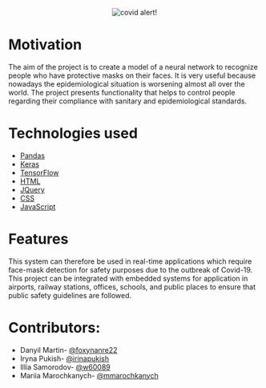 <div align="center">

![covid alert!](https://cdn1.savepice.ru/uploads/2021/7/1/38536a86e7a7bd7d09780e4068801fd3-full.png)

</div>

# Motivation
The aim of the project is to create a model of a neural network to recognize people who have protective masks on their faces. It is very useful because nowadays the epidemiological situation is worsening almost all over the world. The project presents functionality that helps to control people regarding their compliance with sanitary and epidemiological standards.

# Technologies used
- [Pandas](https://pandas.pydata.org/)
- [Keras]((https://keras.io/))
- [TensorFlow](https://www.tensorflow.org/)
- [HTML](https://devdocs.io/html/)
- [JQuery](https://api.jquery.com/)
- [CSS](https://devdocs.io/css/)
- [JavaScript](https://devdocs.io/javascript/)

# Features
This system can therefore be used in real-time applications which require face-mask detection for safety purposes due to the outbreak of Covid-19. This project can be integrated with embedded systems for application in airports, railway stations, offices, schools, and public places to ensure that public safety guidelines are followed.



# Contributors:
- Danyil Martin- [@foxynanre22](https://github.com/foxynanre22)
- Iryna Pukish- [@irinapukish](https://github.com/irinapukish)
- Illia Samorodov- [@w60089](https://github.com/w60089)
- Mariia Marochkanych- [@mmarochkanych](https://github.com/mmarochkanych)